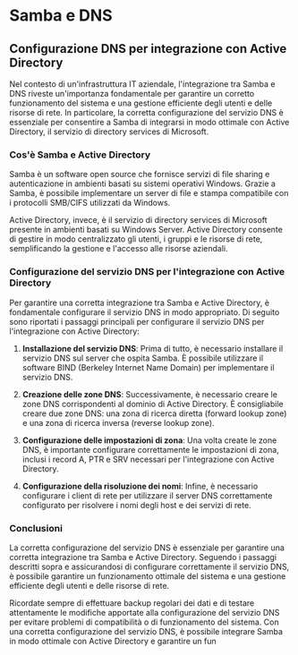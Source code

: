 # Samba e DNS

## Configurazione DNS per integrazione con Active Directory

Nel contesto di un'infrastruttura IT aziendale, l'integrazione tra Samba e DNS riveste un'importanza fondamentale per garantire un corretto funzionamento del sistema e una gestione efficiente degli utenti e delle risorse di rete. In particolare, la corretta configurazione del servizio DNS è essenziale per consentire a Samba di integrarsi in modo ottimale con Active Directory, il servizio di directory services di Microsoft.

### Cos'è Samba e Active Directory

Samba è un software open source che fornisce servizi di file sharing e autenticazione in ambienti basati su sistemi operativi Windows. Grazie a Samba, è possibile implementare un server di file e stampa compatibile con i protocolli SMB/CIFS utilizzati da Windows.

Active Directory, invece, è il servizio di directory services di Microsoft presente in ambienti basati su Windows Server. Active Directory consente di gestire in modo centralizzato gli utenti, i gruppi e le risorse di rete, semplificando la gestione e l'accesso alle risorse aziendali.

### Configurazione del servizio DNS per l'integrazione con Active Directory

Per garantire una corretta integrazione tra Samba e Active Directory, è fondamentale configurare il servizio DNS in modo appropriato. Di seguito sono riportati i passaggi principali per configurare il servizio DNS per l'integrazione con Active Directory:

1. **Installazione del servizio DNS**: Prima di tutto, è necessario installare il servizio DNS sul server che ospita Samba. È possibile utilizzare il software BIND (Berkeley Internet Name Domain) per implementare il servizio DNS.

2. **Creazione delle zone DNS**: Successivamente, è necessario creare le zone DNS corrispondenti al dominio di Active Directory. È consigliabile creare due zone DNS: una zona di ricerca diretta (forward lookup zone) e una zona di ricerca inversa (reverse lookup zone).

3. **Configurazione delle impostazioni di zona**: Una volta create le zone DNS, è importante configurare correttamente le impostazioni di zona, inclusi i record A, PTR e SRV necessari per l'integrazione con Active Directory.

4. **Configurazione della risoluzione dei nomi**: Infine, è necessario configurare i client di rete per utilizzare il server DNS correttamente configurato per risolvere i nomi degli host e dei servizi di rete.

### Conclusioni

La corretta configurazione del servizio DNS è essenziale per garantire una corretta integrazione tra Samba e Active Directory. Seguendo i passaggi descritti sopra e assicurandosi di configurare correttamente il servizio DNS, è possibile garantire un funzionamento ottimale del sistema e una gestione efficiente degli utenti e delle risorse di rete.

Ricordate sempre di effettuare backup regolari dei dati e di testare attentamente le modifiche apportate alla configurazione del servizio DNS per evitare problemi di compatibilità o di funzionamento del sistema. Con una corretta configurazione del servizio DNS, è possibile integrare Samba in modo ottimale con Active Directory e garantire un fun